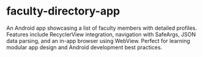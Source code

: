 # faculty-directory-app
An Android app showcasing a list of faculty members with detailed profiles. Features include RecyclerView integration, navigation with SafeArgs, JSON data parsing, and an in-app browser using WebView. Perfect for learning modular app design and Android development best practices.
